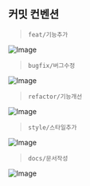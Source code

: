 ## 커밋 컨벤션

> `feat/기능추가`

![Image](https://github.com/user-attachments/assets/f834672b-3aad-4705-8ad7-571f575f8f38)

> `bugfix/버그수정`

![Image](https://github.com/user-attachments/assets/f261a167-159e-4258-b350-6b726d4566ee)

> `refactor/기능개선`

![Image](https://github.com/user-attachments/assets/19936697-7282-47a3-bfbd-aee7d9132004)

> `style/스타일추가`

![Image](https://github.com/user-attachments/assets/e7b2e423-4240-449f-8bd1-9b4b69a31ca7)

> `docs/문서작성`

![Image](https://github.com/user-attachments/assets/781f03fd-34f9-46d2-9208-6aa361755ed6)
